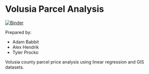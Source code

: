 # Volusia Parcel Analysis

[![Binder](https://mybinder.org/badge_logo.svg)](https://mybinder.org/v2/gh/alexhendrik/volusia-parcel-analysis/HEAD?filepath=CS540_FinalProject.ipynb)

Prepared by:
* Adam Babbit
* Alex Hendrik
* Tyler Procko

Volusia county parcel price analysis using linear regression and GIS datasets.
